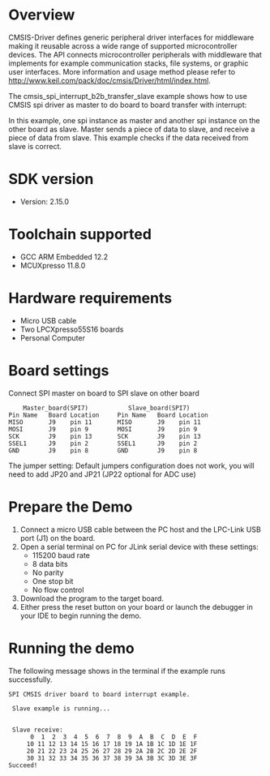 Overview
========
CMSIS-Driver defines generic peripheral driver interfaces for middleware making it reusable across a wide 
range of supported microcontroller devices. The API connects microcontroller peripherals with middleware 
that implements for example communication stacks, file systems, or graphic user interfaces. 
More information and usage method please refer to http://www.keil.com/pack/doc/cmsis/Driver/html/index.html.

The cmsis_spi_interrupt_b2b_transfer_slave example shows how to use CMSIS spi driver as master to do board to board transfer 
with interrupt:

In this example, one spi instance as master and another spi instance on the other board as slave. Master sends a 
piece of data to slave, and receive a piece of data from slave. This example checks if the data received from 
slave is correct.

SDK version
===========
- Version: 2.15.0

Toolchain supported
===================
- GCC ARM Embedded  12.2
- MCUXpresso  11.8.0

Hardware requirements
=====================
- Micro USB cable
- Two LPCXpresso55S16 boards
- Personal Computer

Board settings
==============
Connect SPI master on board to SPI slave on other board
~~~~~~~~~~~~~~~~~~~~~~~~~~~~~~~~~~~~~~~~~~~~~~~~~~~~~~
    Master_board(SPI7)           Slave_board(SPI7)                          
Pin Name   Board Location     Pin Name   Board Location                     
MISO       J9    pin 11       MISO       J9    pin 11
MOSI       J9    pin 9        MOSI       J9    pin 9
SCK        J9    pin 13       SCK        J9    pin 13
SSEL1      J9    pin 2        SSEL1      J9    pin 2
GND        J9    pin 8        GND        J9    pin 8
~~~~~~~~~~~~~~~~~~~~~~~~~~~~~~~~~~~~~~~~~~~~~~~~~~~~~~

The jumper setting:
    Default jumpers configuration does not work,  you will need to add JP20 and JP21 (JP22 optional for ADC use)

Prepare the Demo
================
1. Connect a micro USB cable between the PC host and the LPC-Link USB port (J1) on the board.
2. Open a serial terminal on PC for JLink serial device with these settings:
   - 115200 baud rate
   - 8 data bits
   - No parity
   - One stop bit
   - No flow control
3. Download the program to the target board.
4. Either press the reset button on your board or launch the debugger in your IDE to begin running
   the demo.

Running the demo
================
The following message shows in the terminal if the example runs successfully.

~~~~~~~~~~~~~~~~~~~~~~~~~~~~
SPI CMSIS driver board to board interrupt example.

 Slave example is running...


 Slave receive:
      0  1  2  3  4  5  6  7  8  9  A  B  C  D  E  F
     10 11 12 13 14 15 16 17 18 19 1A 1B 1C 1D 1E 1F
     20 21 22 23 24 25 26 27 28 29 2A 2B 2C 2D 2E 2F
     30 31 32 33 34 35 36 37 38 39 3A 3B 3C 3D 3E 3F
Succeed!

~~~~~~~~~~~~~~~~~~~~~~~~~~~~
